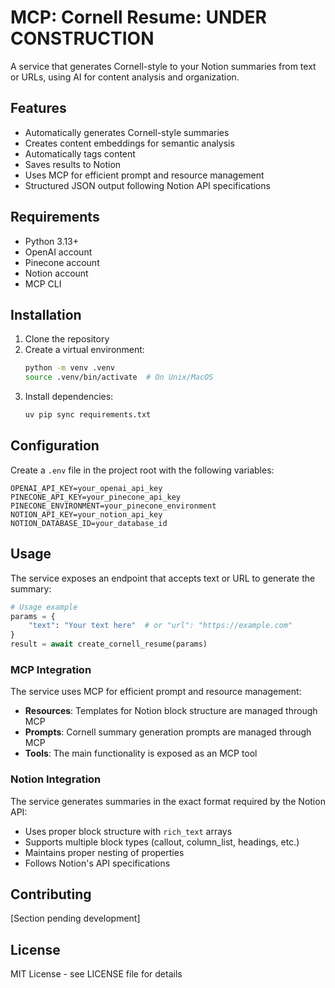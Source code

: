 # MCP: Cornell Resume: UNDER CONSTRUCTION

A service that generates Cornell-style to your Notion summaries from text or URLs, using AI for content analysis and organization.

## Features

- Automatically generates Cornell-style summaries
- Creates content embeddings for semantic analysis
- Automatically tags content
- Saves results to Notion
- Uses MCP for efficient prompt and resource management
- Structured JSON output following Notion API specifications

## Requirements

- Python 3.13+
- OpenAI account
- Pinecone account
- Notion account
- MCP CLI

## Installation

1. Clone the repository
2. Create a virtual environment:
   ```bash
   python -m venv .venv
   source .venv/bin/activate  # On Unix/MacOS
   ```
3. Install dependencies:
   ```bash
   uv pip sync requirements.txt
   ```

## Configuration

Create a `.env` file in the project root with the following variables:

```env
OPENAI_API_KEY=your_openai_api_key
PINECONE_API_KEY=your_pinecone_api_key
PINECONE_ENVIRONMENT=your_pinecone_environment
NOTION_API_KEY=your_notion_api_key
NOTION_DATABASE_ID=your_database_id
```

## Usage

The service exposes an endpoint that accepts text or URL to generate the summary:

```python
# Usage example
params = {
    "text": "Your text here"  # or "url": "https://example.com"
}
result = await create_cornell_resume(params)
```

### MCP Integration

The service uses MCP for efficient prompt and resource management:

- **Resources**: Templates for Notion block structure are managed through MCP
- **Prompts**: Cornell summary generation prompts are managed through MCP
- **Tools**: The main functionality is exposed as an MCP tool

### Notion Integration

The service generates summaries in the exact format required by the Notion API:

- Uses proper block structure with `rich_text` arrays
- Supports multiple block types (callout, column_list, headings, etc.)
- Maintains proper nesting of properties
- Follows Notion's API specifications

## Contributing

[Section pending development]

## License

MIT License - see LICENSE file for details
